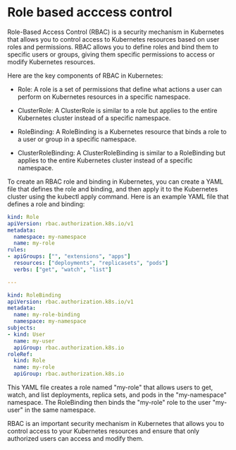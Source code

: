 # Role based acccess control
Role-Based Access Control (RBAC) is a security mechanism in Kubernetes that allows you to control access to Kubernetes resources based on user roles and permissions. RBAC allows you to define roles and bind them to specific users or groups, giving them specific permissions to access or modify Kubernetes resources.

Here are the key components of RBAC in Kubernetes:

* Role: A role is a set of permissions that define what actions a user can perform on Kubernetes resources in a specific namespace.

* ClusterRole: A ClusterRole is similar to a role but applies to the entire Kubernetes cluster instead of a specific namespace.

* RoleBinding: A RoleBinding is a Kubernetes resource that binds a role to a user or group in a specific namespace.

* ClusterRoleBinding: A ClusterRoleBinding is similar to a RoleBinding but applies to the entire Kubernetes cluster instead of a specific namespace.

To create an RBAC role and binding in Kubernetes, you can create a YAML file that defines the role and binding, and then apply it to the Kubernetes cluster using the kubectl apply command. Here is an example YAML file that defines a role and binding:

```yaml
kind: Role
apiVersion: rbac.authorization.k8s.io/v1
metadata:
  namespace: my-namespace
  name: my-role
rules:
- apiGroups: ["", "extensions", "apps"]
  resources: ["deployments", "replicasets", "pods"]
  verbs: ["get", "watch", "list"]

---

kind: RoleBinding
apiVersion: rbac.authorization.k8s.io/v1
metadata:
  name: my-role-binding
  namespace: my-namespace
subjects:
- kind: User
  name: my-user
  apiGroup: rbac.authorization.k8s.io
roleRef:
  kind: Role
  name: my-role
  apiGroup: rbac.authorization.k8s.io
```
This YAML file creates a role named "my-role" that allows users to get, watch, and list deployments, replica sets, and pods in the "my-namespace" namespace. The RoleBinding then binds the "my-role" role to the user "my-user" in the same namespace.

RBAC is an important security mechanism in Kubernetes that allows you to control access to your Kubernetes resources and ensure that only authorized users can access and modify them.